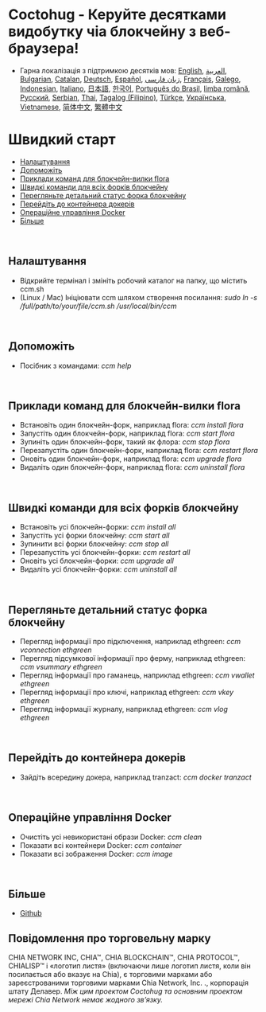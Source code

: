 # Coctohug - Керуйте десятками видобутку чіа блокчейну з веб-браузера!
- Гарна локалізація з підтримкою десятків мов: [English](./ccm_en.md), [العربية](./ccm_ar.md), [Bulgarian](./ccm_bg.md), [Catalan](./ccm_ca.md), [Deutsch](./ccm_de.md), [Español](./ccm_es.md), [زبان فارسی](./ccm_fa.md), [Français](./ccm_fr.md), [Galego](./ccm_gl.md), [Indonesian](./ccm_id.md), [Italiano](./ccm_it.md), [日本語](./ccm_ja.md), [한국어](./ccm_ko.md), [Português do Brasil](./ccm_pt.md), [limba română](./ccm_ro.md), [Русский](./ccm_ru.md), [Serbian](./ccm_sr.md), [Thai](./ccm_th.md), [Tagalog (Filipino)](./ccm_tl.md), [Türkçe](./ccm_tr.md), [Українська](./ccm_uk.md), [Vietnamese](./ccm_vi.md), [简体中文](./ccm_zh-CN.md), [繁體中文](./ccm_zh-TW.md)


# Швидкий старт
  - [Налаштування](#ccm-setup)
  - [Допоможіть](#ccm-help)
  - [Приклади команд для блокчейн-вилки flora](#ccm-sample)
  - [Швидкі команди для всіх форків блокчейну](#ccm-all)
  - [Перегляньте детальний статус форка блокчейну](#ccm-view)
  - [Перейдіть до контейнера докерів](#ccm-docker)
  - [Операційне управління Docker](#ccm-docker-manage)
  - [Більше](#ccm-more)
  

<p id="ccm-setup">&nbsp;</p>

## Налаштування
- Відкрийте термінал і змініть робочий каталог на папку, що містить ccm.sh
- (Linux / Mac) Ініціювати ccm шляхом створення посилання: <i>sudo ln -s /full/path/to/your/file/ccm.sh /usr/local/bin/ccm</i>


<p id="ccm-help">&nbsp;</p>

## Допоможіть
- Посібник з командами: <i>ccm help</i>


<p id="ccm-sample">&nbsp;</p>

## Приклади команд для блокчейн-вилки flora
- Встановіть один блокчейн-форк, наприклад flora: <i>ccm install flora</i>
- Запустіть один блокчейн-форк, наприклад flora: <i>ccm start flora</i>
- Зупиніть один блокчейн-форк, такий як флора: <i>ccm stop flora</i>
- Перезапустіть один блокчейн-форк, наприклад flora: <i>ccm restart flora</i>
- Оновіть один блокчейн-форк, наприклад flora: <i>ccm upgrade flora</i>
- Видаліть один блокчейн-форк, наприклад flora: <i>ccm uninstall flora</i>


<p id="ccm-all">&nbsp;</p>

## Швидкі команди для всіх форків блокчейну
- Встановіть усі блокчейн-форки: <i>ccm install all</i>
- Запустіть усі форки блокчейну: <i>ccm start all</i>
- Зупинити всі форки блокчейну: <i>ccm stop all</i>
- Перезапустіть усі блокчейн-форки: <i>ccm restart all</i>
- Оновіть усі блокчейн-форки: <i>ccm upgrade all</i>
- Видаліть усі блокчейн-форки: <i>ccm uninstall all</i>


<p id="ccm-view">&nbsp;</p>

## Перегляньте детальний статус форка блокчейну
- Перегляд інформації про підключення, наприклад ethgreen: <i>ccm vconnection ethgreen</i>
- Перегляд підсумкової інформації про ферму, наприклад ethgreen: <i>ccm vsummary ethgreen</i>
- Перегляд інформації про гаманець, наприклад ethgreen: <i>ccm vwallet ethgreen</i>
- Перегляд інформації про ключі, наприклад ethgreen: <i>ccm vkey ethgreen</i>
- Перегляд інформації журналу, наприклад ethgreen: <i>ccm vlog ethgreen</i>


<p id="ccm-docker">&nbsp;</p>

## Перейдіть до контейнера докерів
- Зайдіть всередину докера, наприклад tranzact: <i>ccm docker tranzact</i>


<p id="ccm-docker-manage">&nbsp;</p>

## Операційне управління Docker
- Очистіть усі невикористані образи Docker: <i>ccm clean</i>
- Показати всі контейнери Docker: <i>ccm container</i>
- Показати всі зображення Docker: <i>ccm image</i>


<p id="ccm-more">&nbsp;</p>

## Більше
- [Github](https://github.com/raingggg/coctohug-manager)

## Повідомлення про торговельну марку
CHIA NETWORK INC, CHIA™, CHIA BLOCKCHAIN™, CHIA PROTOCOL™, CHIALISP™ і «логотип листя» (включаючи лише логотип листя, коли він посилається або вказує на Chia), є торговими марками або зареєстрованими торговими марками Chia Network, Inc. ., корпорація штату Делавер. *Між цим проектом Coctohug та основним проектом мережі Chia Network немає жодного зв’язку.*
 
 
 
 
